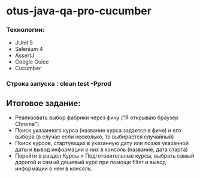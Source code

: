 # otus-java-qa-pro-cucumber

### Технологии:
- JUnit 5
- Selenium 4
- AssertJ
- Google Guice
- Cucumber

### Строка запуска : clean test -Pprod


## Итоговое задание:

- Реализовать выбор фабрики через фичу ("Я открываю браузер Chrome")
- Поиск указанного курса (название курса задается в фиче) и его выбора (в случае если несколько, то выбирается случайный)
- Поиск курсов, стартующих в указанную дату или позже указанной даты и вывод информации о них в консоль (название, дата старта)
- Перейти в раздел Курсы > Подготовительные курсы, выбрать самый дорогой и самый дешевый курс при помощи filter и вывод информации о нем в консоль.
